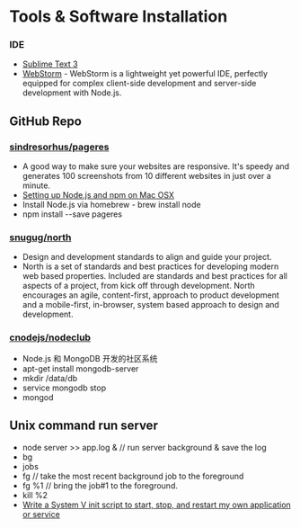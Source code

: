 Tools & Software Installation
=========

### IDE

* [Sublime Text 3](http://www.sublimetext.com/3)
* [WebStorm](http://www.jetbrains.com/webstorm/) - WebStorm is a lightweight yet powerful IDE, perfectly equipped for complex client-side development and server-side development with Node.js.



## GitHub Repo

### [sindresorhus/pageres](https://github.com/sindresorhus/pageres)

* A good way to make sure your websites are responsive. It's speedy and generates 100 screenshots from 10 different websites in just over a minute.
* [Setting up Node.js and npm on Mac OSX](http://shapeshed.com/setting-up-nodejs-and-npm-on-mac-osx/)
* Install Node.js via homebrew - brew install node
* npm install --save pageres

### [snugug/north](https://github.com/Snugug/north)

* Design and development standards to align and guide your project.
* North is a set of standards and best practices for developing modern web based properties. Included are standards and best practices for all aspects of a project, from kick off through development. North encourages an agile, content-first, approach to product development and a mobile-first, in-browser, system based approach to design and development.

### [cnodejs/nodeclub](https://github.com/cnodejs/nodeclub)

* Node.js 和 MongoDB 开发的社区系统
* apt-get install mongodb-server
* mkdir /data/db 
* service mongodb stop
* mongod


## Unix command run server

* node server >> app.log &  // run server background & save the log 
* bg
* jobs
* fg  //  take the most recent background job to the foreground
* fg %1  // bring the job#1 to the foreground.
* kill %2
* [Write a System V init script to start, stop, and restart my own application or service](http://www.cyberciti.biz/tips/linux-write-sys-v-init-script-to-start-stop-service.html)

